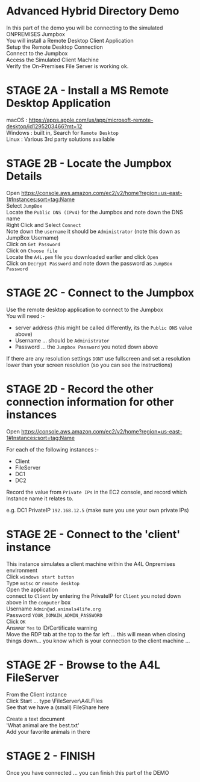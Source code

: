# Advanced Hybrid Directory Demo

In this part of the demo you will be connecting to the simulated ONPREMISES Jumpbox  
You will install a Remote Desktop Client Application  
Setup the Remote Desktop Connection  
Connect to the Jumpbox  
Access the Simulated Client Machine  
Verify the On-Premises File Server is working ok.  


# STAGE 2A - Install a MS Remote Desktop Application

macOS : https://apps.apple.com/us/app/microsoft-remote-desktop/id1295203466?mt=12  
Windows : built in, Search for `Remote Desktop`  
Linux : Various 3rd party solutions available   

# STAGE 2B - Locate the Jumpbox Details  

Open https://console.aws.amazon.com/ec2/v2/home?region=us-east-1#Instances:sort=tag:Name  
Select `JumpBox`  
Locate the `Public DNS (IPv4)` for the Jumpbox and note down the DNS name  
Right Click and Select `Connect`  
Note down the `username` it should be `Administrator` (note this down as JumpBox Username)  
Click on `Get Password`  
Click on `Choose file`  
Locate the `A4L.pem` file you downloaded earlier and click `Open`  
Click on `Decrypt Password` and note down the password as `JumpBox Password`  

# STAGE 2C - Connect to the Jumpbox  

Use the remote desktop application to connect to the Jumpbox  
You will need :-  
- server address (this might be called differently, its the `Public DNS` value above)   
- Username ... should be `Administrator`  
- Password ... the `Jumpbox Password` you noted down above  

If there are any resolution settings `DONT` use fullscreen and set a resolution lower than your screen resolution (so you can see the instructions)  

# STAGE 2D - Record the other connection information for other instances  

Open https://console.aws.amazon.com/ec2/v2/home?region=us-east-1#Instances:sort=tag:Name  

For each of the following instances :-  

- Client  
- FileServer  
- DC1  
- DC2  

Record the value from `Private IPs` in the EC2 console, and record which Instance name it relates to.  

e.g. DC1 PrivateIP `192.168.12.5` (make sure you use your own private IPs)  

# STAGE 2E - Connect to the 'client' instance  
This instance simulates a client machine within the A4L Onpremises environment  
Click `windows start button`  
Type `mstsc` or `remote desktop`  
Open the application  
connect to `Client` by entering the PrivateIP for `Client` you noted down above in the `computer` box  
Username `Admin@ad.animals4life.org`  
Password `YOUR_DOMAIN_ADMIN_PASSWORD`  
Click `OK`  
Answer `Yes` to ID/Certificate warning  
Move the RDP tab at the top to the far left ... this will mean when closing things down... you know which is your connection to the client machine ...   

# STAGE 2F - Browse to the A4L FileServer  

From the Client instance  
Click Start ... type \\FileServer\A4LFiles  
See that we have a (small) FileShare here  

Create a text document  
'What animal are the best.txt'  
Add your favorite animals in there  

# STAGE 2 - FINISH  
Once you have connected ... you can finish this part of the DEMO  

